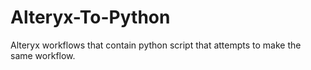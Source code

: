 # Alteryx-To-Python
Alteryx workflows that contain python script that attempts to make the same workflow.
